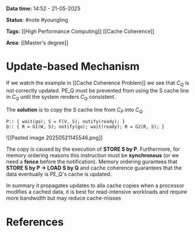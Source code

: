 **Data time:** 14:52 - 21-05-2025

**Status**: #note #youngling 

**Tags:** [[High Performance Computing]] [[Cache Coherence]]

**Area**: [[Master's degree]]
# Update-based Mechanism

If we watch the example in [[Cache Coherence Problem]] we see that $C_Q$ is not correctly updated. PE_Q must be prevented from using the S cache line in $C_Q$ until the system renders $C_Q$ consistent.

The **solution** is to copy the S cache line from $C_P$ into $C_Q$
```
P:: { wait(go); S = F(V, S); notify(ready); }
Q:: { R = G1(W, S); notify(go); wait(ready); R = G2(R, S); }
```

![[Pasted image 20250521145546.png]]

The copy is caused by the execution of **STORE S by P**. Furthermore, for memory ordering reasons this instruction must be **synchronous** (or we need a **fence** before the notification). Memory ordering gurantees that **STORE S by P -> LOAD S by Q** and cache coherence guarantees that the data eventually is PE_Q's cache is updated.

In summary it propagates updates to alla cache copies when a processor modifies a cached data, it is best for read-intensive workloads and require more bandwidth but may reduce cache-misses
# References